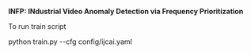 **INFP: INdustrial Video Anomaly Detection via Frequency Prioritization**

To run train script


python train.py     --cfg config/ijcai.yaml
